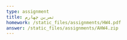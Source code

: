 ```yaml
---
type: assignment
title: تمرین چهارم
homework: /static_files/assignments/HW4.pdf
answer: /static_files/assignments/AHW4.zip
---
```

